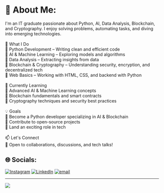 # 💫 About Me:
I'm an IT graduate passionate about Python, AI, Data Analysis, Blockchain, and Cryptography. I enjoy solving problems, automating tasks, and diving into emerging technologies.<br><br>🚀 What I Do<br>🔹 Python Development – Writing clean and efficient code<br>🔹 AI & Machine Learning – Exploring models and algorithms<br>🔹 Data Analysis – Extracting insights from data<br>🔹 Blockchain & Cryptography – Understanding security, encryption, and decentralized tech<br>🔹 Web Basics – Working with HTML, CSS, and backend with Python<br><br>🌱 Currently Learning<br>🔹 Advanced AI & Machine Learning concepts<br>🔹 Blockchain fundamentals and smart contracts<br>🔹 Cryptography techniques and security best practices<br><br>💡 Goals<br>🔹 Become a Python developer specializing in AI & Blockchain<br>🔹 Contribute to open-source projects<br>🔹 Land an exciting role in tech<br><br>📫 Let's Connect<br>📩 Open to collaborations, discussions, and tech talks!


## 🌐 Socials:
[![Instagram](https://img.shields.io/badge/Instagram-%23E4405F.svg?logo=Instagram&logoColor=white)](https://instagram.com/_agha.rafay_) [![LinkedIn](https://img.shields.io/badge/LinkedIn-%230077B5.svg?logo=linkedin&logoColor=white)](https://linkedin.com/in/agha-rafay) [![email](https://img.shields.io/badge/Email-D14836?logo=gmail&logoColor=white)](mailto:contact.agharafay@gmail.com) 

---
[![](https://visitcount.itsvg.in/api?id=Agha-Here&icon=0&color=12)](https://visitcount.itsvg.in)

<!-- Proudly created with GPRM ( https://gprm.itsvg.in ) -->
